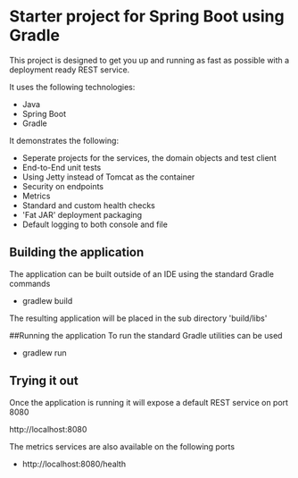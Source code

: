 # Starter project for Spring Boot using Gradle

This project is designed to get you up and running as fast as possible with a deployment ready
REST service.

It uses the following technologies:

 * Java
 * Spring Boot
 * Gradle

It demonstrates the following:

 * Seperate projects for the services, the domain objects and test client
 * End-to-End unit tests
 * Using Jetty instead of Tomcat as the container
 * Security on endpoints
 * Metrics
 * Standard and custom health checks
 * 'Fat JAR' deployment packaging
 * Default logging to both console and file
 
## Building the application
The application can be built outside of an IDE using the standard Gradle commands

* gradlew build

The resulting application will be placed in the sub directory 'build/libs'

##Running the application
To run the standard Gradle utilities can be used

 * gradlew run

## Trying it out

Once the application is running it will expose a default REST service on port 8080

http://localhost:8080

The metrics services are also available on the following ports

 * http://localhost:8080/health
 